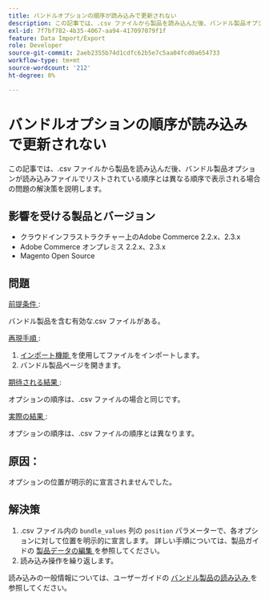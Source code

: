 ```yaml
---
title: バンドルオプションの順序が読み込みで更新されない
description: この記事では、.csv ファイルから製品を読み込んだ後、バンドル製品オプションが読み込みファイルでリストされている順序とは異なる順序で表示される場合の問題の解決策を説明します。
exl-id: 7f7bf782-4b35-4067-aa94-417097079f1f
feature: Data Import/Export
role: Developer
source-git-commit: 2aeb2355b74d1cdfc62b5e7c5aa04fcd0a654733
workflow-type: tm+mt
source-wordcount: '212'
ht-degree: 0%

---
```


# バンドルオプションの順序が読み込みで更新されない

この記事では、.csv ファイルから製品を読み込んだ後、バンドル製品オプションが読み込みファイルでリストされている順序とは異なる順序で表示される場合の問題の解決策を説明します。

## 影響を受ける製品とバージョン

* クラウドインフラストラクチャー上のAdobe Commerce 2.2.x、2.3.x
* Adobe Commerce オンプレミス 2.2.x、2.3.x
* Magento Open Source

## 問題

<u> 前提条件 </u>:

バンドル製品を含む有効な.csv ファイルがある。

<u> 再現手順 </u>:

1. [ インポート機能 ](https://experienceleague.adobe.com/en/docs/commerce-admin/systems/data-transfer/import/data-import) を使用してファイルをインポートします。
1. バンドル製品ページを開きます。

<u> 期待される結果 </u>:

オプションの順序は、.csv ファイルの場合と同じです。

<u> 実際の結果 </u>:

オプションの順序は、.csv ファイルの順序とは異なります。

## 原因：

オプションの位置が明示的に宣言されませんでした。

## 解決策

1. .csv ファイル内の `bundle_values` 列の `position` パラメーターで、各オプションに対して位置を明示的に宣言します。 詳しい手順については、製品ガイドの [ 製品データの編集 ](https://experienceleague.adobe.com/en/docs/commerce-admin/systems/data-transfer/examples/data-transfer-bundle-products#method-2-edit-the-product-data) を参照してください。
1. 読み込み操作を繰り返します。

読み込みの一般情報については、ユーザーガイドの [ バンドル製品の読み込み ](https://experienceleague.adobe.com/en/docs/commerce-admin/systems/data-transfer/examples/data-transfer-bundle-products) を参照してください。
